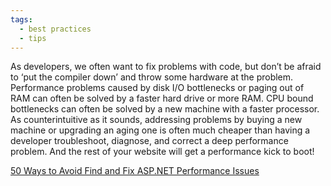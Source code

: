 ```yaml
---
tags:
  - best practices
  - tips
---
```


As developers, we often want to fix problems with code, but don’t be afraid to ‘put the compiler down’ and throw some hardware at the problem. Performance problems caused by disk I/O bottlenecks or paging out of RAM can often be solved by a faster hard drive or more RAM. CPU bound bottlenecks can often be solved by a new machine with a faster processor. As counterintuitive as it sounds, addressing problems by buying a new machine or upgrading an aging one is often much cheaper than having a developer troubleshoot, diagnose, and correct a deep performance problem. And the rest of your website will get a performance kick to boot!

[50 Ways to Avoid Find and Fix ASP.NET Performance Issues](https://www.red-gate.com/library/50-ways-to-avoid-find-and-fix-asp-net-performance-issues)